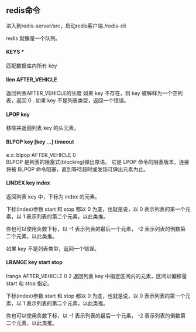 ## redis命令

进入到redis-server/src，启动redis客户端./redis-cli 

redis 就像是一个队列。

#### KEYS *  
匹配数据库内所有 key

#### llen AFTER_VEHICLE  
返回列表AFTER_VEHICLE的长度
如果 key 不存在，则 key 被解释为一个空列表，返回 0 .
如果 key 不是列表类型，返回一个错误。

#### LPOP key
移除并返回列表 key 的头元素。

#### BLPOP key [key ...] timeout
e.x: blpop AFTER_VEHICLE 0  
BLPOP 是列表的阻塞式(blocking)弹出原语。
它是 LPOP 命令的阻塞版本，连接将被 BLPOP 命令阻塞，直到等待超时或发现可弹出元素为止。

#### LINDEX key index
返回列表 key 中，下标为 index 的元素。

下标(index)参数 start 和 stop 都以 0 为底，也就是说，以 0 表示列表的第一个元素，以 1 表示列表的第二个元素，以此类推。

你也可以使用负数下标，以 -1 表示列表的最后一个元素， -2 表示列表的倒数第二个元素，以此类推。

如果 key 不是列表类型，返回一个错误。

#### LRANGE key start stop
lrange AFTER_VEHICLE 0 2
返回列表 key 中指定区间内的元素，区间以偏移量 start 和 stop 指定。

下标(index)参数 start 和 stop 都以 0 为底，也就是说，以 0 表示列表的第一个元素，以 1 表示列表的第二个元素，以此类推。

你也可以使用负数下标，以 -1 表示列表的最后一个元素， -2 表示列表的倒数第二个元素，以此类推。